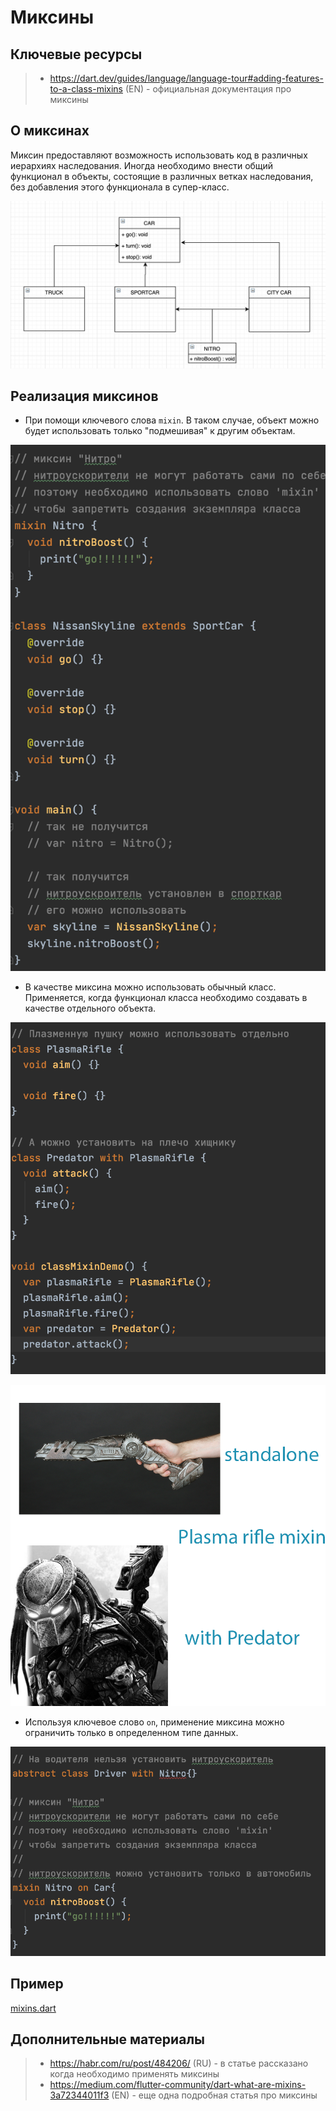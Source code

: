 # Миксины

## Ключевые ресурсы
> - https://dart.dev/guides/language/language-tour#adding-features-to-a-class-mixins (EN) - официальная документация про миксины

## О миксинах
Миксин предоставляют возможность использовать код в различных иерархиях наследования.
Иногда необходимо внести общий функционал в объекты, состоящие в различных ветках наследования, 
без добавления этого функционала в супер-класс.

![mixin](mixin1.png)

## Реализация миксинов

- При помощи ключевого слова `mixin`. 
  В таком случае, объект можно будет использовать только "подмешивая" к другим объектам.

![mixin2](mixin2.png)

- В качестве миксина можно использовать обычный класс. Применяется, когда функционал класса
необходимо создавать в качестве отдельного объекта.

![mixin3](mixin3.png)

![mixin4](mixin4.png)

- Используя ключевое слово `on`, применение миксина можно ограничить только в определенном типе данных. 

![on](mixin5.png)

## Пример
[mixins.dart](mixins.dart)

## Дополнительные материалы
> - https://habr.com/ru/post/484206/ (RU) - в статье рассказано когда необходимо применять миксины
> - https://medium.com/flutter-community/dart-what-are-mixins-3a72344011f3 (EN) - еще одна подробная статья про миксины